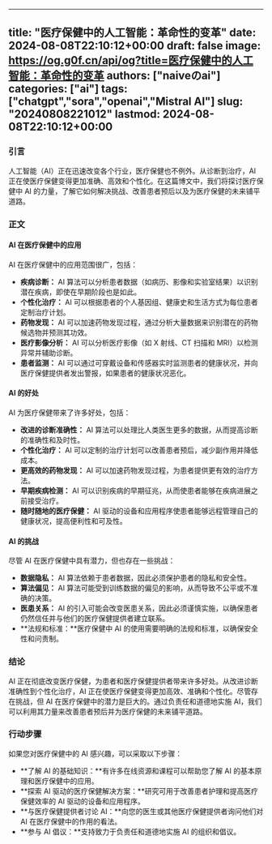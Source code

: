 
---
title: "医疗保健中的人工智能：革命性的变革"
date: 2024-08-08T22:10:12+00:00
draft: false
image: https://og.g0f.cn/api/og?title=医疗保健中的人工智能：革命性的变革
authors: ["naiveのai"]
categories: ["ai"]
tags: ["chatgpt","sora","openai","Mistral AI"]
slug: "20240808221012"
lastmod: 2024-08-08T22:10:12+00:00
---
### 引言

人工智能（AI）正在迅速改变各个行业，医疗保健也不例外。从诊断到治疗，AI 正在使医疗保健变得更加准确、高效和个性化。在这篇博文中，我们将探讨医疗保健中 AI 的力量，了解它如何解决挑战、改善患者预后以及为医疗保健的未来铺平道路。

### 正文

#### AI 在医疗保健中的应用

AI 在医疗保健中的应用范围很广，包括：

- **疾病诊断：** AI 算法可以分析患者数据（如病历、影像和实验室结果）以识别潜在疾病，即使在早期阶段也是如此。
- **个性化治疗：** AI 可以根据患者的个人基因组、健康史和生活方式为每位患者定制治疗计划。
- **药物发现：** AI 可以加速药物发现过程，通过分析大量数据来识别潜在的药物候选物并预测其功效。
- **医疗影像分析：** AI 可以分析医疗影像（如 X 射线、CT 扫描和 MRI）以检测异常并辅助诊断。
- **患者监测：** AI 可以通过可穿戴设备和传感器实时监测患者的健康状况，并向医疗保健提供者发出警报，如果患者的健康状况恶化。

#### AI 的好处

AI 为医疗保健带来了许多好处，包括：

- **改进的诊断准确性：** AI 算法可以处理比人类医生更多的数据，从而提高诊断的准确性和及时性。
- **个性化治疗：** AI 可以定制的治疗计划可以改善患者预后，减少副作用并降低成本。
- **更高效的药物发现：** AI 可以加速药物发现过程，为患者提供更有效的治疗方法。
- **早期疾病检测：** AI 可以识别疾病的早期征兆，从而使患者能够在疾病进展之前接受治疗。
- **随时随地的医疗保健：** AI 驱动的设备和应用程序使患者能够远程管理自己的健康状况，提高便利性和可及性。

#### AI 的挑战

尽管 AI 在医疗保健中具有潜力，但也存在一些挑战：

- **数据隐私：** AI 算法依赖于患者数据，因此必须保护患者的隐私和安全性。
- **算法偏见：** AI 算法可能受到训练数据的偏见的影响，从而导致不公平或不准确的决策。
- **医患关系：** AI 的引入可能会改变医患关系，因此必须谨慎实施，以确保患者仍然信任并与他们的医疗保健提供者建立联系。
- **法规和标准：**医疗保健中 AI 的使用需要明确的法规和标准，以确保安全性和问责制。

### 结论

AI 正在彻底改变医疗保健，为患者和医疗保健提供者带来许多好处。从改进诊断准确性到个性化治疗，AI 正在使医疗保健变得更加高效、准确和个性化。尽管存在挑战，但 AI 在医疗保健中的潜力是巨大的。通过负责任和道德地实施 AI，我们可以利用其力量来改善患者预后并为医疗保健的未来铺平道路。

### 行动步骤

如果您对医疗保健中的 AI 感兴趣，可以采取以下步骤：

- **了解 AI 的基础知识：**有许多在线资源和课程可以帮助您了解 AI 的基本原理和医疗保健中的应用。
- **探索 AI 驱动的医疗保健解决方案：**研究可用于改善患者护理和提高医疗保健效率的 AI 驱动的设备和应用程序。
- **与医疗保健提供者讨论 AI：**向您的医生或其他医疗保健提供者询问他们对 AI 在医疗保健中的作用的看法。
- **参与 AI 倡议：**支持致力于负责任和道德地实施 AI 的组织和倡议。